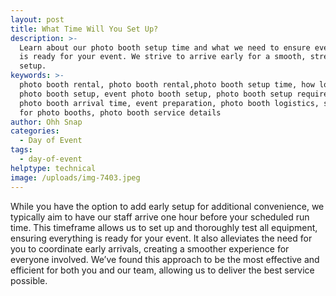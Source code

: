 ```yaml
---
layout: post
title: What Time Will You Set Up?
description: >-
  Learn about our photo booth setup time and what we need to ensure everything
  is ready for your event. We strive to arrive early for a smooth, stress-free
  setup.
keywords: >-
  photo booth rental, photo booth rental,photo booth setup time, how long for
  photo booth setup, event photo booth setup, photo booth setup requirements,
  photo booth arrival time, event preparation, photo booth logistics, setup time
  for photo booths, photo booth service details
author: Ohh Snap
categories:
  - Day of Event
tags:
  - day-of-event
helptype: technical
image: /uploads/img-7403.jpeg
---
```

While you have the option to add early setup for additional convenience, we typically aim to have our staff arrive one hour before your scheduled run time. This timeframe allows us to set up and thoroughly test all equipment, ensuring everything is ready for your event. It also alleviates the need for you to coordinate early arrivals, creating a smoother experience for everyone involved. We’ve found this approach to be the most effective and efficient for both you and our team, allowing us to deliver the best service possible.
